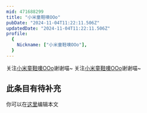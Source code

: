 ```yaml
---
mid: 471688299
title: "小米童鞋噢OOo"
pubDate: "2024-11-04T11:22:11.506Z"
updatedDate: "2024-11-04T11:22:11.506Z"
profile:
  {
    Nickname: ["小米童鞋噢OOo"],
  }
---
```


关注[小米童鞋噢OOo](https://space.bilibili.com/471688299)谢谢喵~ 关注[小米童鞋噢OOo](https://space.bilibili.com/471688299)谢谢喵~

## 此条目有待补充
你可以在[这里](https://github.com/Yuhanawa/VTuber.ICU-Content/edit/master/v/小米童鞋噢OOo/index.md)编辑本文

